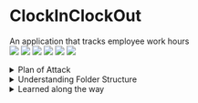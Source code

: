 # ClockInClockOut
An application that tracks employee work hours  
  <img src="https://img.shields.io/badge/JavaScript-323330?logo=javascript&logoColor=F7DF1E" />
  <img src="https://img.shields.io/badge/MongoDB-4EA94B?logo=mongodb&logoColor=white" />
  <img src="https://img.shields.io/badge/Express.js-000000?logo=express&logoColor=white" />
  <img src="https://img.shields.io/badge/React-20232A?logo=react&logoColor=61DAFB" />
  <img src="https://img.shields.io/badge/Node.js-43853D?logo=node.js&logoColor=white" />
  <img src="https://img.shields.io/badge/Bootstrap-563D7C?logo=bootstrap&logoColor=white" />


<details><summary>Plan of Attack</summary>

### Prototype: 
Made in Figma  
![Homepage](./assets/HomePage.png)

### Entity Relationship Diagram  
Made in LucidChart  
Not useful for a Document DB, but I like it. 
![ERD](./assets/ERD.png)

</details>

<details><summary>Understanding Folder Structure</summary>
src - contains all frontend everything.  
__tests__ - contains all test files   
assets - contains all assets   
components - contains all presentational/stateless components   
containers - contains all stateful components   
styles - contains a global CSS config.   
</details>

<details><summary>Learned along the way</summary>
Only a lot so far. 
dotenv files for secure credentials
MondoDB Atlas and Compass are both the same for viewing db data. 
router.get('/', (req,res)) vs router.route("/").get((req, res)
Todo tree from the marketplace
</details>